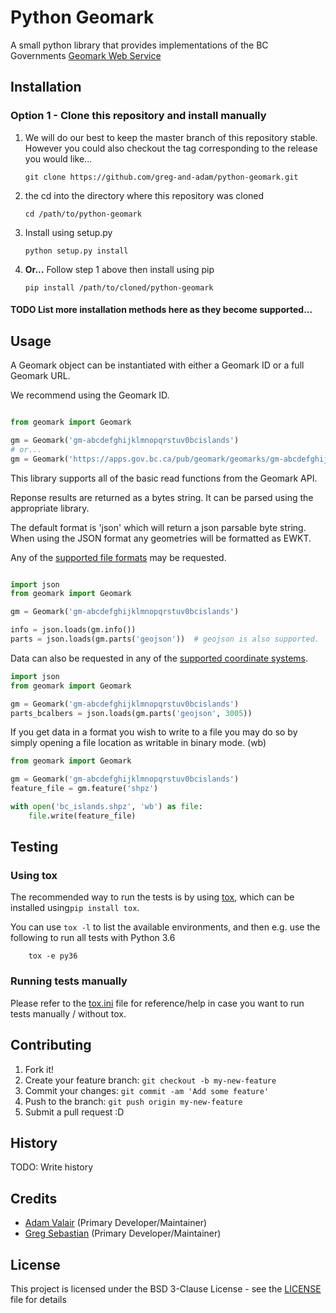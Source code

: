 # Python Geomark

A small python library that provides implementations of the BC Governments [Geomark Web Service]

## Installation

### Option 1 - Clone this repository and install manually

1. We will do our best to keep the master branch of this repository stable.  However you could also checkout the tag
corresponding to the release you would like...

    `git clone https://github.com/greg-and-adam/python-geomark.git`

1. the cd into the directory where this repository was cloned

    `cd /path/to/python-geomark`
    
1. Install using setup.py

    `python setup.py install`
    

1. **Or...** Follow step 1 above then install using pip
    
    `pip install /path/to/cloned/python-geomark`


#### TODO List more installation methods here as they become supported...

## Usage

A Geomark object can be instantiated with either a Geomark ID or a full Geomark URL.  

We recommend using the Geomark ID.

```python

from geomark import Geomark

gm = Geomark('gm-abcdefghijklmnopqrstuv0bcislands')
# or...
gm = Geomark('https://apps.gov.bc.ca/pub/geomark/geomarks/gm-abcdefghijklmnopqrstuv0bcislands')
```

This library supports all of the basic read functions from the Geomark API.  

Reponse results are returned as a bytes string.  It can be parsed using the appropriate library.  

The default format is 'json' which will return a json parsable byte string.  When using the JSON format any geometries 
will be formatted as EWKT.  

Any of the [supported file formats] may be requested.

```python

import json
from geomark import Geomark

gm = Geomark('gm-abcdefghijklmnopqrstuv0bcislands')

info = json.loads(gm.info())
parts = json.loads(gm.parts('geojson'))  # geojson is also supported.

```

Data can also be requested in any of the [supported coordinate systems].

```python
import json
from geomark import Geomark

gm = Geomark('gm-abcdefghijklmnopqrstuv0bcislands')
parts_bcalbers = json.loads(gm.parts('geojson', 3005))
```

If you get data in a format you wish to write to a file you may do so by simply opening a file location as writable in 
binary mode.  (wb)

```python
from geomark import Geomark

gm = Geomark('gm-abcdefghijklmnopqrstuv0bcislands')
feature_file = gm.feature('shpz')

with open('bc_islands.shpz', 'wb') as file:
    file.write(feature_file)
```

## Testing

### Using tox

The recommended way to run the tests is by using [tox], which can be installed
using`pip install tox`.

You can use `tox -l` to list the available environments, and then e.g. use
the following to run all tests with Python 3.6

```
    tox -e py36
```

### Running tests manually

Please refer to the [tox.ini] file for reference/help in case you want to run
tests manually / without tox.

## Contributing

1. Fork it!
2. Create your feature branch: `git checkout -b my-new-feature`
3. Commit your changes: `git commit -am 'Add some feature'`
4. Push to the branch: `git push origin my-new-feature`
5. Submit a pull request :D

## History

TODO: Write history

## Credits

- [Adam Valair](https://github.com/spatialbits) (Primary Developer/Maintainer)
- [Greg Sebastian](https://github.com/gregseb) (Primary Developer/Maintainer)

## License

This project is licensed under the BSD 3-Clause License - see the [LICENSE] file for details

[Geomark Web Service]: https://www2.gov.bc.ca/gov/content/data/geographic-data-services/location-services/geomark-webservice
[tox]: https://tox.readthedocs.io/en/latest/

[supported coordinate systems]: https://apps.gov.bc.ca/pub/geomark/docs/coordinateSystems.html
[supported file formats]: https://apps.gov.bc.ca/pub/geomark/docs/fileFormats.html

[tox.ini]: tox.ini
[LICENSE]: LICENSE
